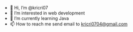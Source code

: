 - 👋 Hi, I’m @kricri07
- 👀 I’m interested in web development
- 🌱 I’m currently learning Java
- 📫 How to reach me send email to kricri0704@gmail.com
